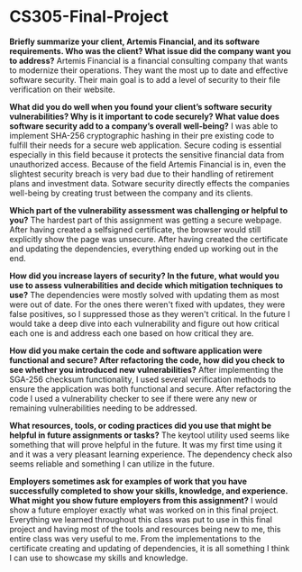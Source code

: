 # CS305-Final-Project

**Briefly summarize your client, Artemis Financial, and its software requirements. Who was the client? What issue did the company want you to address?**
Artemis Financial is a financial consulting company that wants to modernize their operations. They want the most up to date and effective software security. Their main goal is to add a level of security to their file verification on their website. 

**What did you do well when you found your client’s software security vulnerabilities? Why is it important to code securely? What value does software security add to a company’s overall well-being?**
I was able to implement SHA-256 cryptographic hashing in their pre existing code to fulfill their needs for a secure web application. Secure coding is essential especially in this field because it protects the sensitive financial data from unauthorized access. Because of the field Artemis Financial is in, even the slightest security breach is very bad due to their handling of retirement plans and investment data. Sotware security directly effects the companies well-being by creating trust between the company and its clients.

**Which part of the vulnerability assessment was challenging or helpful to you?**
The hardest part of this assignment was getting a secure webpage. After having created a selfsigned certificate, the browser would still explicitly show the page was unsecure. After having created the certificate and updating the dependencies, everything ended up working out in the end. 

**How did you increase layers of security? In the future, what would you use to assess vulnerabilities and decide which mitigation techniques to use?**
The dependencies were mostly solved with updating them as most were out of date. For the ones there weren't fixed with updates, they were false positives, so I suppressed those as they weren't critical. In the future I would take a deep dive into each vulnerability and figure out how critical each one is and address each one based on how critical they are. 

**How did you make certain the code and software application were functional and secure? After refactoring the code, how did you check to see whether you introduced new vulnerabilities?**
After implementing the SGA-256 checksum functionality, I used several verification methods to ensure the application was both functional and secure. After refactoring the code I used a vulnerability checker to see if there were any new or remaining vulnerabilities needing to be addressed.

**What resources, tools, or coding practices did you use that might be helpful in future assignments or tasks?**
The keytool utility used seems like something that will prove helpful in the future. It was my first time using it and it was a very pleasant learning experience. The dependency check also seems reliable and something I can utilize in the future.

**Employers sometimes ask for examples of work that you have successfully completed to show your skills, knowledge, and experience. What might you show future employers from this assignment?**
I would show a future employer exactly what was worked on in this final project. Everything we learned throughout this class was put to use in this final project and having most of the tools and resources being new to me, this entire class was very useful to me. From the implementations to the certificate creating and updating of dependencies, it is all something I think I can use to showcase my skills and knowledge.
